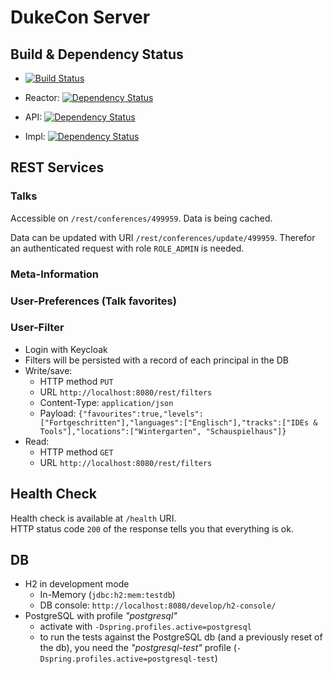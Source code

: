 # DukeCon Server

## Build & Dependency Status

* [![Build Status](https://travis-ci.org/dukecon/dukecon_server.svg?branch=master)](https://travis-ci.org/dukecon/dukecon_server)

* Reactor: [![Dependency Status](https://www.versioneye.com/user/projects/56f80143ed7236000ac3f3f1/badge.svg?style=flat)](https://www.versioneye.com/user/projects/56f80143ed7236000ac3f3f1)
* API: [![Dependency Status](https://www.versioneye.com/user/projects/56f8034335630e0029db09a6/badge.svg?style=flat)](https://www.versioneye.com/user/projects/56f8034335630e0029db09a6)
* Impl: [![Dependency Status](https://www.versioneye.com/user/projects/56f8034735630e003888ac53/badge.svg?style=flat)](https://www.versioneye.com/user/projects/56f8034735630e003888ac53)

## REST Services

### Talks

Accessible on `/rest/conferences/499959`.
Data is being cached.

Data can be updated with URI `/rest/conferences/update/499959`.
Therefor an authenticated request with role `ROLE_ADMIN` is needed.

### Meta-Information

### User-Preferences (Talk favorites)

### User-Filter
* Login with Keycloak
* Filters will be persisted with a record of each principal in the DB
* Write/save:
  * HTTP method `PUT` 
  * URL `http://localhost:8080/rest/filters`
  * Content-Type: `application/json`
  * Payload: `{"favourites":true,"levels":["Fortgeschritten"],"languages":["Englisch"],"tracks":["IDEs & Tools"],"locations":["Wintergarten", "Schauspielhaus"]}`
* Read:
  * HTTP method `GET`
  * URL `http://localhost:8080/rest/filters`

## Health Check

Health check is available at `/health` URI.  
HTTP status code `200` of the response tells you that everything is ok.

## DB
* H2 in development mode
  * In-Memory (`jdbc:h2:mem:testdb`)
  * DB console: `http://localhost:8080/develop/h2-console/`
* PostgreSQL with profile _"postgresql"_
  * activate with `-Dspring.profiles.active=postgresql`
  * to run the tests against the PostgreSQL db (and a previously reset of the db), you need the _"postgresql-test"_ profile (`-Dspring.profiles.active=postgresql-test`)
